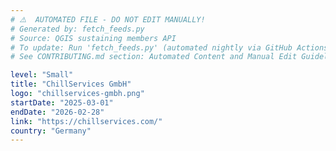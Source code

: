 ```yaml
---
# ⚠️  AUTOMATED FILE - DO NOT EDIT MANUALLY!
# Generated by: fetch_feeds.py
# Source: QGIS sustaining members API
# To update: Run 'fetch_feeds.py' (automated nightly via GitHub Actions)
# See CONTRIBUTING.md section: Automated Content and Manual Edit Guidelines

level: "Small"
title: "ChillServices GmbH"
logo: "chillservices-gmbh.png"
startDate: "2025-03-01"
endDate: "2026-02-28"
link: "https://chillservices.com/"
country: "Germany"
---
```

